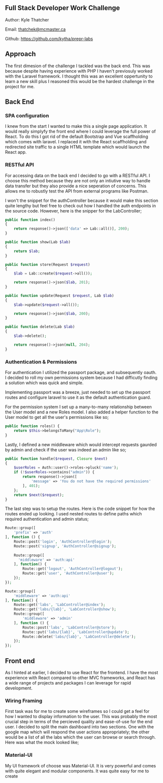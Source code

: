 ## Full Stack Developer Work Challenge

Author: Kyle Thatcher

Email: thatchek@mcmaster.ca

Github: https://github.com/kytha/prepr-labs

## Approach 

The first dimesion of the challenge I tackled was the back end. This was because despite having experience with PHP I haven't previosuly worked with the Laravel framework. I thought this was an excellent oppertunity to learn a new skill plus I reasoned this would be the hardest challenge in the project for me.

## Back End

### SPA configuration

I knew from the start I wanted to make this a single page application. It would really simplyfy the front end where I could leverage the full power of React. To do this I got rid of the default Bootstrap and Vue scaffholding which comes with laravel. I replaced it with the React scaffholding and redirected site traffic to a single HTML template which would launch the React app.   
    
### RESTful API

For accessing data on the back end I decided to go with a RESTful API. I choose this method because they are not only an intiutive way to handle data transfer but they also provide a nice seperation of concerns. This allows me to robustly test the API from external programs like Postman.

I won't the snippet for the authController because it would make this section quite lengthy but feel free to check out how I handled the auth endpoints in the source code. However, here is the snipper for the LabController;

```php
public function index()
{
    return response()->json(['data' => Lab::all()], 200);
}

public function show(Lab $lab)
{
    return $lab;
}

public function store(Request $request)
{
    $lab = Lab::create($request->all());

    return response()->json($lab, 201);
}

public function update(Request $request, Lab $lab)
{
    $lab->update($request->all());

    return response()->json($lab, 200);
}

public function delete(Lab $lab)
{
    $lab->delete();

    return response()->json(null, 204);
}
```
### Authentication & Permissions

For authentication I utilized the passport package, and subsequently oauth. I decided to roll my own permissions system because I had difficutly finding a solution which was quick and simple. 

Implementing passport was a breeze, just needed to set up the passport routes and configure laravel to use it as the default authentication guard. 

For the permission system I set up a many-to-many relationship between the User model and a new Roles model. I also added a helper function to the User model to get all the user's permissions like so;

```php
public function roles() {
    return $this->belongsToMany("App\Role");
}
```
Lastly, I defined a new middleware which would intercept requests gaurded by admin and check if the user was indeed an admin like so;
```php
public function handle($request, Closure $next)
{
    $userRoles = Auth::user()->roles->pluck('name');
    if (!$userRoles->contains("admin")) {
        return response()->json([
            'message' => 'You do not have the required permissions'
        ], 401);
    };
    return $next($request);
}
```
The last step was to setup the routes. Here is the code snippet for how the routes ended up looking. I used nested routes to define paths which required authentication and admin status;

```php
Route::group([
    'prefix' => 'auth'
], function () {
    Route::post('login', 'AuthController@login');
    Route::post('signup', 'AuthController@signup');
  
    Route::group([
      'middleware' => 'auth:api'
    ], function() {
        Route::get('logout', 'AuthController@logout');
        Route::get('user', 'AuthController@user');
    });
});

Route::group([
    'middleware' => 'auth:api'
], function() {
    Route::get('labs', 'LabController@index');
    Route::get('labs/{lab}', 'LabController@show');
    Route::group([
        'middleware' => 'admin'
    ], function () {
        Route::post('labs', 'LabController@store');
        Route::put('labs/{lab}', 'LabController@update');
        Route::delete('labs/{lab}', 'LabController@delete');
    });
});
```

## Front end

As I hinted at earlier, I decided to use React for the frontend. I have the most experience with React compared to other MVC frameworks, and React has a wide range of projects and packages I can leverage for rapid development. 

### Wiring Framing

First task was for me to create some wireframes so I could get a feel for how I wanted to display information to the user. This was probably the most crucial step in terms of the percieved quality and ease-of-use for the end user. I decided to split the main dashboard into two sections. One with the google map which will respond the user actions appropriately; the other would be a list of all the labs which the user can browse or search through. Here was what the mock looked like;

### Material-UI

My UI framework of choose was Material-UI. It is very powerful and comes with quite elegant and modular components. It was quite easy for me to create
